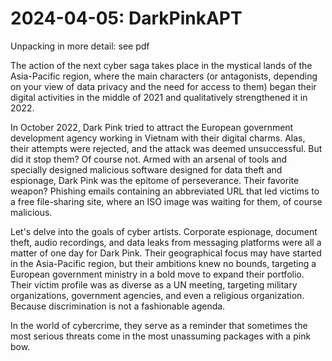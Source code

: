 # 2024-04-05: DarkPinkAPT

Unpacking in more detail: see pdf

The action of the next cyber saga takes place in the mystical lands of the Asia-Pacific region, where the main characters (or antagonists, depending on your view of data privacy and the need for access to them) began their digital activities in the middle of 2021 and qualitatively strengthened it in 2022.

In October 2022, Dark Pink tried to attract the European government development agency working in Vietnam with their digital charms. Alas, their attempts were rejected, and the attack was deemed unsuccessful. But did it stop them? Of course not. Armed with an arsenal of tools and specially designed malicious software designed for data theft and espionage, Dark Pink was the epitome of perseverance. Their favorite weapon? Phishing emails containing an abbreviated URL that led victims to a free file-sharing site, where an ISO image was waiting for them, of course malicious.

Let's delve into the goals of cyber artists. Corporate espionage, document theft, audio recordings, and data leaks from messaging platforms were all a matter of one day for Dark Pink. Their geographical focus may have started in the Asia-Pacific region, but their ambitions knew no bounds, targeting a European government ministry in a bold move to expand their portfolio. Their victim profile was as diverse as a UN meeting, targeting military organizations, government agencies, and even a religious organization. Because discrimination is not a fashionable agenda.

In the world of cybercrime, they serve as a reminder that sometimes the most serious threats come in the most unassuming packages with a pink bow.


